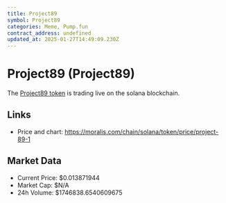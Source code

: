 ```yaml
---
title: Project89
symbol: Project89
categories: Meme, Pump.fun
contract_address: undefined
updated_at: 2025-01-27T14:49:09.230Z
---
```


# Project89 (Project89)
The [Project89 token](https://moralis.com/chain/solana/token/price/project-89-1) is trading live on the solana blockchain.

## Links
- Price and chart: https://moralis.com/chain/solana/token/price/project-89-1

## Market Data
- Current Price: $0.013871944
- Market Cap: $N/A
- 24h Volume: $1746838.6540609675
